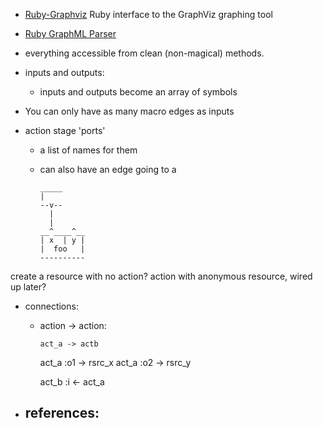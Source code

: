 

* [Ruby-Graphviz](https://github.com/glejeune/Ruby-Graphviz.git) Ruby interface to the GraphViz graphing tool
* [Ruby GraphML Parser](https://github.com/willcannings/ruby-graphml.git)



* everything accessible from clean (non-magical) methods.

* inputs and outputs:
  - inputs and outputs become an array of symbols


* You can only have as many macro edges as inputs

* action stage 'ports'
  - a list of names for them
  - can also have an edge going to a 


        _____
        |
        --v--
          |
          |
        __^____^__
        | x  | y |
        |  foo   |
        ----------

create a resource with no action? action with anonymous resource, wired up later?


* connections:

  - action -> action:
  
        act_a -> actb
        
        


    act_a :o1 -> rsrc_x
    act_a :o2 -> rsrc_y
    
    act_b :i  <- act_a
    
    
    
* references:
  - 





